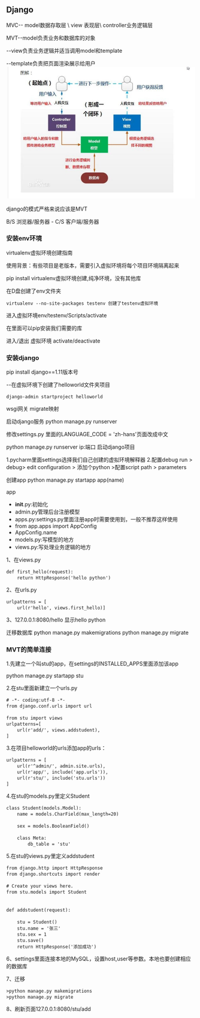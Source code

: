 ## Django

MVC-- model数据存取层 \ view 表现层\ controller业务逻辑层

MVT--model负责业务和数据库的对象

   --view负责业务逻辑并适当调用model和template

   --template负责把页面渲染展示给用户
![](https://github.com/jiejuepy/knowledgepoints/blob/master/pictures/MVT.jpg)

django的模式严格来说应该是MVT

B/S 浏览器/服务器 - C/S 客户端/服务器

### 安装env环境
virtualenv虚拟环境创建指南

使用背景：有些项目是老版本，需要引入虚拟环境将每个项目环境隔离起来

pip install virtualenv虚拟环境创建,纯净环境，没有其他库

在D盘创建了env文件夹
```
virtualenv --no-site-packages testenv 创建了testenv虚拟环境
```
进入虚拟环境env/testenv/Scripts/activate

在里面可以pip安装我们需要的库

进入/退出 虚拟环境 activate/deactivate

### 安装django
pip install django==1.11版本号

--在虚拟环境下创建了helloworld文件夹项目
```
django-admin startproject helloworld 
```
wsgi网关
migrate映射

启动django服务
python manage.py runserver

修改settings.py 里面的LANGUAGE_CODE = 'zh-hans'页面改成中文

python manage.py runserver ip:端口 启动django项目

1.pycharm里面settings选择我们自己创建的虚拟环境解释器
2.配置debug
run > debug> edit configuration > 添加个python >配置script path > parameters

创建app
python manage.py startapp app(name)

app
* __init__.py:初始化
* admin.py管理后台注册模型
* apps.py:settings.py里面注册app时需要使用到，一般不推荐这样使用
* from app.apps import AppConfig
* AppConfig.name
* models.py:写模型的地方
* views.py:写处理业务逻辑的地方


1、在views.py
```
def first_hello(request):
    return HttpResponse('hello python')
```
2、在urls.py
```
urlpatterns = [
    url(r'hello', views.first_hello)]
```
3、127.0.0.1:8080/hello 显示hello python

迁移数据库
python manage.py makemigrations
python manage.py migrate

### MVT的简单连接
1.先建立一个叫stu的app，在settings的INSTALLED_APPS里面添加该app

python manage.py startapp stu

2.在stu里面新建立一个urls.py
```
# -*- coding:utf-8 -*-
from django.conf.urls import url

from stu import views
urlpatterns=[
    url(r'add/', views.addstudent),
]
```

3.在项目helloworld的urls添加app的urls：
```
urlpatterns = [
    url(r'^admin/', admin.site.urls),
    url(r'app/', include('app.urls')),
    url(r'stu/', include('stu.urls'))
]
```

4.在stu的models.py里定义Student
```
class Student(models.Model):
    name = models.CharField(max_length=20)

    sex = models.BooleanField()

    class Meta:
        db_table = 'stu'
```

5.在stu的views.py里定义addstudent
```
from django.http import HttpResponse
from django.shortcuts import render

# Create your views here.
from stu.models import Student


def addstudent(request):

    stu = Student()
    stu.name = '张三'
    stu.sex = 1
    stu.save()
    return HttpResponse('添加成功')
```

6、settings里面连接本地的MySQL，设置host,user等参数。本地也要创建相应的数据库

7、迁移
```
>python manage.py makemigrations
>python manage.py migrate
```

8、刷新页面127.0.0.1:8080/stu/add